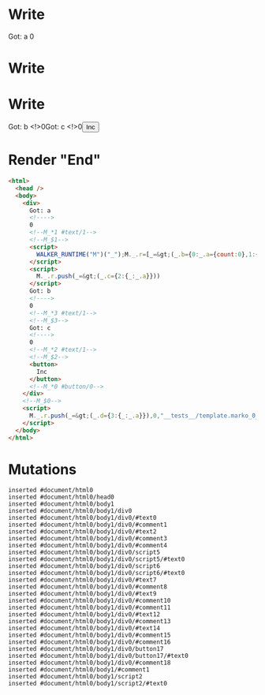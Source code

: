 # Write
  <div>Got: a <!>0<!--M_*1 #text/1--><!--M_$1--><script>WALKER_RUNTIME("M")("_");M._.r=[_=>(_.b={0:_.a={count:0},1:{_:_.a}})]</script>


# Write
  <script>M._.r.push(_=>(_.c={2:{_:_.a}}))</script>


# Write
  Got: b <!>0<!--M_*3 #text/1--><!--M_$3-->Got: c <!>0<!--M_*2 #text/1--><!--M_$2--><button>Inc</button><!--M_*0 #button/0--></div><!--M_$0--><script>M._.r.push(_=>(_.d={3:{_:_.a}}),0,"__tests__/template.marko_0_count",0);M._.w()</script>


# Render "End"
```html
<html>
  <head />
  <body>
    <div>
      Got: a 
      <!---->
      0
      <!--M_*1 #text/1-->
      <!--M_$1-->
      <script>
        WALKER_RUNTIME("M")("_");M._.r=[_=&gt;(_.b={0:_.a={count:0},1:{_:_.a}})]
      </script>
      <script>
        M._.r.push(_=&gt;(_.c={2:{_:_.a}}))
      </script>
      Got: b 
      <!---->
      0
      <!--M_*3 #text/1-->
      <!--M_$3-->
      Got: c 
      <!---->
      0
      <!--M_*2 #text/1-->
      <!--M_$2-->
      <button>
        Inc
      </button>
      <!--M_*0 #button/0-->
    </div>
    <!--M_$0-->
    <script>
      M._.r.push(_=&gt;(_.d={3:{_:_.a}}),0,"__tests__/template.marko_0_count",0);M._.w()
    </script>
  </body>
</html>
```

# Mutations
```
inserted #document/html0
inserted #document/html0/head0
inserted #document/html0/body1
inserted #document/html0/body1/div0
inserted #document/html0/body1/div0/#text0
inserted #document/html0/body1/div0/#comment1
inserted #document/html0/body1/div0/#text2
inserted #document/html0/body1/div0/#comment3
inserted #document/html0/body1/div0/#comment4
inserted #document/html0/body1/div0/script5
inserted #document/html0/body1/div0/script5/#text0
inserted #document/html0/body1/div0/script6
inserted #document/html0/body1/div0/script6/#text0
inserted #document/html0/body1/div0/#text7
inserted #document/html0/body1/div0/#comment8
inserted #document/html0/body1/div0/#text9
inserted #document/html0/body1/div0/#comment10
inserted #document/html0/body1/div0/#comment11
inserted #document/html0/body1/div0/#text12
inserted #document/html0/body1/div0/#comment13
inserted #document/html0/body1/div0/#text14
inserted #document/html0/body1/div0/#comment15
inserted #document/html0/body1/div0/#comment16
inserted #document/html0/body1/div0/button17
inserted #document/html0/body1/div0/button17/#text0
inserted #document/html0/body1/div0/#comment18
inserted #document/html0/body1/#comment1
inserted #document/html0/body1/script2
inserted #document/html0/body1/script2/#text0
```